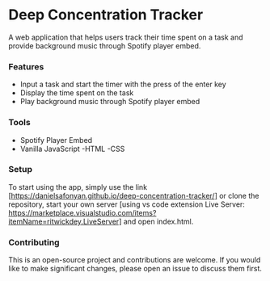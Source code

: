 # Deep Concentration Tracker
A web application that helps users track their time spent on a task and provide background music through Spotify player embed.

### Features
- Input a task and start the timer with the press of the enter key
- Display the time spent on the task
- Play background music through Spotify player embed

### Tools
- Spotify Player Embed
- Vanilla JavaScript 
-HTML 
-CSS

### Setup
To start using the app, simply use the link [https://danielsafonyan.github.io/deep-concentration-tracker/] or clone the repository, start your own server [using vs code extension Live Server: https://marketplace.visualstudio.com/items?itemName=ritwickdey.LiveServer] and open index.html. 

### Contributing
This is an open-source project and contributions are welcome. If you would like to make significant changes, please open an issue to discuss them first.

